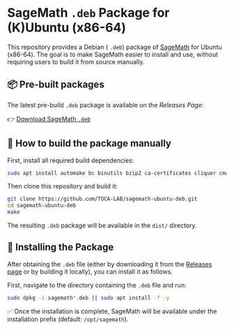 # SageMath `.deb` Package for (K)Ubuntu (x86-64)

This repository provides a Debian ( `.deb`) package of
[SageMath](https://www.sagemath.org/) for Ubuntu (x86-64).
The goal is to make SageMath easier to install and use, without requiring users
to build it from source manually.




## 📦 Pre-built packages 

The latest pre-build `.deb` package is available on the *Releases Page*:

👉 [Download SageMath `.deb`](https://github.com/TOCA-LAB/sagemath-ubuntu-deb/releases/)


## 🔧 How to build the package manually

First, install all required build dependencies:

```bash
sudo apt install automake bc binutils bzip2 ca-certificates cliquer cmake curl ecl eclib-tools fflas-ffpack flintqs g++ gengetopt gfan gfortran git glpk-utils gmp-ecm lcalc libatomic-ops-dev libboost-dev libbraiding-dev libbz2-dev libcdd-dev libcdd-tools libcliquer-dev libcurl4-openssl-dev libec-dev libecm-dev libffi-dev libflint-dev libfreetype-dev libgc-dev libgd-dev libgf2x-dev libgiac-dev libgivaro-dev libglpk-dev libgmp-dev libgsl-dev libhomfly-dev libiml-dev liblfunction-dev liblrcalc-dev liblzma-dev libm4rie-dev libmpc-dev libmpfi-dev libmpfr-dev libncurses-dev libntl-dev libopenblas-dev libpari-dev libpcre3-dev libplanarity-dev libppl-dev libprimesieve-dev libpython3-dev libqhull-dev libreadline-dev librw-dev libsingular4-dev libsqlite3-dev libssl-dev libsuitesparse-dev libsymmetrica2-dev zlib1g-dev libzmq3-dev libzn-poly-dev m4 make nauty openssl palp pari-doc pari-elldata pari-galdata pari-galpol pari-gp2c pari-seadata patch perl pkg-config planarity ppl-dev python3-setuptools python3-venv r-base-dev r-cran-lattice singular sqlite3 sympow tachyon tar tox xcas xz-utils texlive-latex-extra texlive-xetex latexmk pandoc dvipng
```

Then clone this repository and build it:

```bash
git clone https://github.com/TOCA-LAB/sagemath-ubuntu-deb.git
cd sagemath-ubuntu-deb
make
```

The resulting `.deb` package will be available in the `dist/` directory.

## 🚀 Installing the Package

After obtaining the `.deb` file (either by downloading it from the [Releases
page](https://github.com/TOCA-LAB/sagemath-ubuntu-deb/releases) or by building
it locally), you can install it as follows.  

First, navigate to the directory containing the `.deb` file and run:

```bash
sudo dpkg -i sagemath*.deb || sudo apt install -f -y
```

✅ Once the installation is complete, SageMath will be available under the
installation prefix (default: `/opt/sagemath`).


